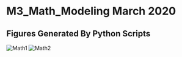 # M3_Math_Modeling March 2020


## Figures Generated By Python Scripts
![Math1](https://user-images.githubusercontent.com/54038104/102019963-49ca5780-3d44-11eb-8d89-00bfbc7b4353.PNG)
![Math2](https://user-images.githubusercontent.com/54038104/102019965-4a62ee00-3d44-11eb-998e-2b93478682df.PNG)
